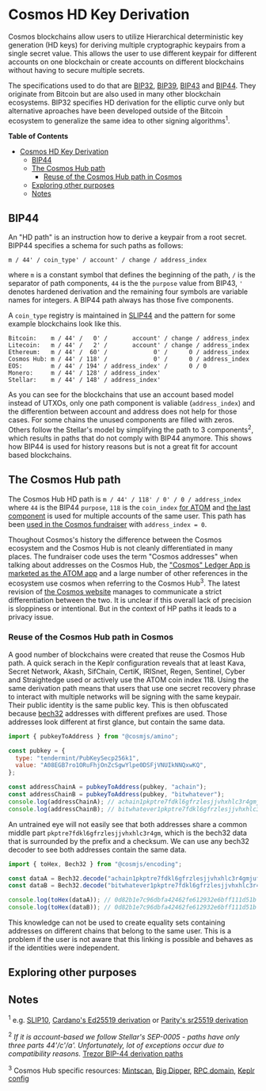 # Cosmos HD Key Derivation

Cosmos blockchains allow users to utilize Hierarchical deterministic key generation (HD keys) for
deriving multiple cryptographic keypairs from a single secret value. This allows the user to use
different keypair for different accounts on one blockchain or create accounts on different
blockchains without having to secure multiple secrets.

The specifications used to do that are [BIP32], [BIP39], [BIP43] and [BIP44]. They originate from
Bitcoin but are also used in many other blockchain ecosystems. BIP32 specifies HD derivation for the
elliptic curve only but alternative aproaches have been developed outside of the Bitcoin ecosystem
to generalize the same idea to other signing algorithms<sup>1</sup>.

**Table of Contents**

<!--ts-->

- [Cosmos HD Key Derivation](#cosmos-hd-key-derivation)
  - [BIP44](#bip44)
  - [The Cosmos Hub path](#the-cosmos-hub-path)
    - [Reuse of the Cosmos Hub path in Cosmos](#reuse-of-the-cosmos-hub-path-in-cosmos)
  - [Exploring other purposes](#exploring-other-purposes)
  - [Notes](#notes)

<!-- Added by: simon, at: Di  1 Jun 2021 14:10:24 CEST -->

<!--te-->

## BIP44

An "HD path" is an instruction how to derive a keypair from a root secret. BIPP44 specifies a schema
for such paths as follows:

```
m / 44' / coin_type' / account' / change / address_index
```

where `m` is a constant symbol that defines the beginning of the path, `/` is the separator of path
components, `44` is the the `purpose` value from BIP43, `'` denotes hardened derivation and the
remaining four symbols are variable names for integers. A BIP44 path always has those five
components.

A `coin_type` registry is maintained in [SLIP44] and the pattern for some example blockchains look
like this.

```
Bitcoin:    m / 44' /   0' /       account' / change / address_index
Litecoin:   m / 44' /   2' /       account' / change / address_index
Ethereum:   m / 44' /  60' /             0' /      0 / address_index
Cosmos Hub: m / 44' / 118' /             0' /      0 / address_index
EOS:        m / 44' / 194' / address_index' /      0 / 0
Monero:     m / 44' / 128' / address_index'
Stellar:    m / 44' / 148' / address_index'
```

As you can see for the blockchains that use an account based model instead of UTXOs, only one path
component is valiable (`address_index`) and the differention between account and address does not
help for those cases. For some chains the unused components are filled with zeros. Others follow the
Stellar's model by simplifying the path to 3 components<sup>2</sup>, which results in paths that do
not comply with BIP44 anymore. This shows how BIP44 is used for history reasons but is not a great
fit for account based blockchains.

## The Cosmos Hub path

The Cosmos Hub HD path is `m / 44' / 118' / 0' / 0 / address_index` where `44` is the BIP44
`purpose`, `118` is the `coin_index` [for ATOM][slip44] and
[the last component](https://github.com/cosmos/cosmos-sdk/issues/4278#issuecomment-561238038) is
used for multiple accounts of the same user. This path has been [used in the Cosmos
fundraiser][fundraiser path] with `address_index = 0`.

Thoughout Cosmos's history the difference between the Cosmos ecosystem and the Cosmos Hub is not
cleanly differentiated in many places. The fundraiser code uses the term "Cosmos addresses" when
talking about addresses on the Cosmos Hub, the
["Cosmos" Ledger App is marketed as the ATOM app](https://support.ledger.com/hc/en-us/articles/360013713840-Cosmos-ATOM-)
and a large number of other references in the ecosystem use cosmos when referring to the Cosmos
Hub<sup>3</sup>. The latest revision of [the Cosmos website](https://cosmos.network) manages to
communicate a strict differentiation between the two. It is unclear if this overall lack of
precision is sloppiness or intentional. But in the context of HP paths it leads to a privacy issue.

### Reuse of the Cosmos Hub path in Cosmos

A good number of blockchains were created that reuse the Cosmos Hub path. A quick serach in the
Keplr configuration reveals that at least Kava, Secret Network, Akash, SifChain, CertiK, IRISnet,
Regen, Sentinel, Cyber and Straightedge used or actively use the ATOM coin index 118. Using the same
derivation path means that users that use one secret recovery phrase to interact with multiple
networks will be signing with the same keypair. Their public identity is the same public key. This
is then obfuscated because [bech32][bip173] addresses with different prefixes are used. Those
addresses look different at first glance, but contain the same data.

```js
import { pubkeyToAddress } from "@cosmjs/amino";

const pubkey = {
  type: "tendermint/PubKeySecp256k1",
  value: "A08EGB7ro1ORuFhjOnZcSgwYlpe0DSFjVNUIkNNQxwKQ",
};

const addressChainA = pubkeyToAddress(pubkey, "achain");
const addressChainB = pubkeyToAddress(pubkey, "bitwhatever");
console.log(addressChainA); // achain1pkptre7fdkl6gfrzlesjjvhxhlc3r4gmjufvfw
console.log(addressChainB); // bitwhatever1pkptre7fdkl6gfrzlesjjvhxhlc3r4gmtwnu3c
```

An untrained eye will not easily see that both addresses share a common middle part
`pkptre7fdkl6gfrzlesjjvhxhlc3r4gm`, which is the bech32 data that is surrounded by the prefix and a
checksum. We can use any bech32 decoder to see both addresses contain the same data.

```js
import { toHex, Bech32 } from "@cosmjs/encoding";

const dataA = Bech32.decode("achain1pkptre7fdkl6gfrzlesjjvhxhlc3r4gmjufvfw").data;
const dataB = Bech32.decode("bitwhatever1pkptre7fdkl6gfrzlesjjvhxhlc3r4gmtwnu3c").data;

console.log(toHex(dataA)); // 0d82b1e7c96dbfa42462fe612932e6bff111d51b
console.log(toHex(dataB)); // 0d82b1e7c96dbfa42462fe612932e6bff111d51b
```

This knowledge can not be used to create equality sets containing addresses on different chains that
belong to the same user. This is a problem if the user is not aware that this linking is possible
and behaves as if the identities were independent.

## Exploring other purposes

## Notes

<sup>1</sup> e.g. [SLIP10],
[Cardano's Ed25519 derivation](https://docs.cardano.org/projects/cardano-wallet/en/latest/About-Address-Derivation.html)
or
[Parity's sr25519 derivation](https://github.com/paritytech/parity-signer/blob/c6b30f5648f8a1abc6481695d747a9ed15c151d5/docs/tutorials/Hierarchical-Deterministic-Key-Derivation.md)

<sup>2</sup> _If it is account-based we follow Stellar's SEP-0005 - paths have only three parts
44'/c'/a'. Unfortunately, lot of exceptions occur due to compatibility reasons._
[Trezor BIP-44 derivation paths](https://github.com/trezor/trezor-firmware/blob/4e005de0/docs/misc/coins-bip44-paths.md)

<sup>3</sup> Cosmos Hub specific resources: [Mintscan](https://www.mintscan.io/cosmos),
[Big Dipper](https://cosmos.bigdipper.live/), [RPC domain](https://rpc.cosmos.network/),
[Keplr config](https://github.com/chainapsis/keplr-extension/blob/v0.8.8/packages/extension/src/config.ts#L62-L67)

[bip32]: https://github.com/bitcoin/bips/blob/master/bip-0032.mediawiki
[bip39]: https://github.com/bitcoin/bips/blob/master/bip-0039.mediawiki
[bip43]: https://github.com/bitcoin/bips/blob/master/bip-0043.mediawiki
[bip44]: https://github.com/bitcoin/bips/blob/master/bip-0044.mediawiki
[bip173]: https://github.com/bitcoin/bips/blob/master/bip-0173.mediawiki
[slip10]: https://github.com/satoshilabs/slips/blob/master/slip-0010.md
[slip44]: https://github.com/satoshilabs/slips/blob/master/slip-0044.md
[fundraiser path]: https://github.com/cosmos/fundraiser-cli/blob/2.11.3/golang/main.go#L90
